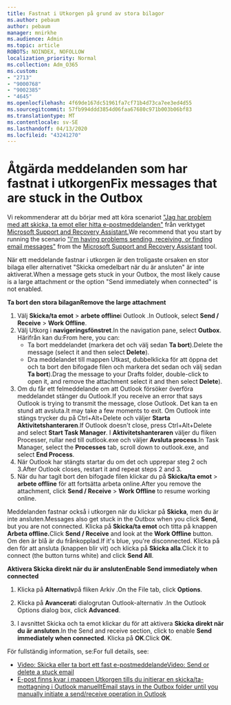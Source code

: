 ```yaml
---
title: Fastnat i Utkorgen på grund av stora bilagor
ms.author: pebaum
author: pebaum
manager: mnirkhe
ms.audience: Admin
ms.topic: article
ROBOTS: NOINDEX, NOFOLLOW
localization_priority: Normal
ms.collection: Adm_O365
ms.custom:
- "2713"
- "9000768"
- "9002385"
- "4645"
ms.openlocfilehash: 4f69de167dc51961fa7cf71b4d73ca7ee3ed4d55
ms.sourcegitcommit: 57fb994ddd3854d06faa67680c971b003b06bf83
ms.translationtype: MT
ms.contentlocale: sv-SE
ms.lasthandoff: 04/13/2020
ms.locfileid: "43241270"
---
```

# <a name="fix-messages-that-are-stuck-in-the-outbox"></a><span data-ttu-id="c3094-102">Åtgärda meddelanden som har fastnat i utkorgen</span><span class="sxs-lookup"><span data-stu-id="c3094-102">Fix messages that are stuck in the Outbox</span></span>

<span data-ttu-id="c3094-103">Vi rekommenderar att du börjar med att köra scenariot ["Jag har problem med att skicka, ta emot eller hitta e-postmeddelanden"](https://aka.ms/SaRA-OutlookSendReceive) från verktyget [Microsoft Support and Recovery Assistant.](https://diagnostics.office.com/#/)</span><span class="sxs-lookup"><span data-stu-id="c3094-103">We recommend that you start by running the scenario ["I'm having problems sending, receiving, or finding email messages"](https://aka.ms/SaRA-OutlookSendReceive) from the [Microsoft Support and Recovery Assistant](https://diagnostics.office.com/#/) tool.</span></span>

<span data-ttu-id="c3094-104">När ett meddelande fastnar i utkorgen är den troligaste orsaken en stor bilaga eller alternativet "Skicka omedelbart när du är ansluten" är inte aktiverat.</span><span class="sxs-lookup"><span data-stu-id="c3094-104">When a message gets stuck in your Outbox, the most likely cause is a large attachment or the option "Send immediately when connected" is not enabled.</span></span>

<span data-ttu-id="c3094-105">**Ta bort den stora bilagan**</span><span class="sxs-lookup"><span data-stu-id="c3094-105">**Remove the large attachment**</span></span>

1. <span data-ttu-id="c3094-106">Välj **Skicka/ta emot** > **arbete offline**i Outlook .</span><span class="sxs-lookup"><span data-stu-id="c3094-106">In Outlook, select **Send / Receive** > **Work Offline**.</span></span> 
2. <span data-ttu-id="c3094-107">Välj Utkorg i **navigeringsfönstret**.</span><span class="sxs-lookup"><span data-stu-id="c3094-107">In the navigation pane, select **Outbox**.</span></span> <span data-ttu-id="c3094-108">Härifrån kan du:</span><span class="sxs-lookup"><span data-stu-id="c3094-108">From here, you can:</span></span> 
    - <span data-ttu-id="c3094-109">Ta bort meddelandet (markera det och välj sedan **Ta bort**).</span><span class="sxs-lookup"><span data-stu-id="c3094-109">Delete the message (select it and then select **Delete**).</span></span>
    - <span data-ttu-id="c3094-110">Dra meddelandet till mappen Utkast, dubbelklicka för att öppna det och ta bort den bifogade filen och markera det sedan och välj sedan **Ta bort**).</span><span class="sxs-lookup"><span data-stu-id="c3094-110">Drag the message to your Drafts folder, double-click to open it, and remove the attachment select it and then select **Delete**).</span></span>
3. <span data-ttu-id="c3094-111">Om du får ett felmeddelande om att Outlook försöker överföra meddelandet stänger du Outlook.</span><span class="sxs-lookup"><span data-stu-id="c3094-111">If you receive an error that says Outlook is trying to transmit the message, close Outlook.</span></span> <span data-ttu-id="c3094-112">Det kan ta en stund att avsluta.</span><span class="sxs-lookup"><span data-stu-id="c3094-112">It may take a few moments to exit.</span></span> <span data-ttu-id="c3094-113">Om Outlook inte stängs trycker du på Ctrl+Alt+Delete och väljer **Starta Aktivitetshanteraren**.</span><span class="sxs-lookup"><span data-stu-id="c3094-113">If Outlook doesn't close, press Ctrl+Alt+Delete and select **Start Task Manager**.</span></span> <span data-ttu-id="c3094-114">I **Aktivitetshanteraren** väljer du fliken Processer, rullar ned till outlook.exe och väljer **Avsluta process**.</span><span class="sxs-lookup"><span data-stu-id="c3094-114">In Task Manager, select the **Processes** tab, scroll down to outlook.exe, and select **End Process**.</span></span>
4. <span data-ttu-id="c3094-115">När Outlook har stängts startar du om det och upprepar steg 2 och 3.</span><span class="sxs-lookup"><span data-stu-id="c3094-115">After Outlook closes, restart it and repeat steps 2 and 3.</span></span> 
5. <span data-ttu-id="c3094-116">När du har tagit bort den bifogade filen klickar du på **Skicka/ta emot** > **arbete offline** för att fortsätta arbeta online.</span><span class="sxs-lookup"><span data-stu-id="c3094-116">After you remove the attachment, click **Send / Receive** > **Work Offline** to resume working online.</span></span> 

<span data-ttu-id="c3094-117">Meddelanden fastnar också i utkorgen när du klickar på **Skicka**, men du är inte ansluten.</span><span class="sxs-lookup"><span data-stu-id="c3094-117">Messages also get stuck in the Outbox when you click **Send**, but you are not connected.</span></span> <span data-ttu-id="c3094-118">Klicka på **Skicka/ta emot** och titta på knappen **Arbeta offline.**</span><span class="sxs-lookup"><span data-stu-id="c3094-118">Click **Send / Receive** and look at the **Work Offline** button.</span></span> <span data-ttu-id="c3094-119">Om den är blå är du frånkopplad.</span><span class="sxs-lookup"><span data-stu-id="c3094-119">If it's blue, you're disconnected.</span></span> <span data-ttu-id="c3094-120">Klicka på den för att ansluta (knappen blir vit) och klicka på **Skicka alla**.</span><span class="sxs-lookup"><span data-stu-id="c3094-120">Click it to connect (the button turns white) and click **Send All**.</span></span>
 
<span data-ttu-id="c3094-121">**Aktivera Skicka direkt när du är ansluten**</span><span class="sxs-lookup"><span data-stu-id="c3094-121">**Enable Send immediately when connected**</span></span>
 
1. <span data-ttu-id="c3094-122">Klicka på **Alternativ**på fliken Arkiv .</span><span class="sxs-lookup"><span data-stu-id="c3094-122">On the File tab, click **Options**.</span></span>

2. <span data-ttu-id="c3094-123">Klicka på **Avancerat**i dialogrutan Outlook-alternativ .</span><span class="sxs-lookup"><span data-stu-id="c3094-123">In the Outlook Options dialog box, click **Advanced**.</span></span>

3. <span data-ttu-id="c3094-124">I avsnittet Skicka och ta emot klickar du för att aktivera **Skicka direkt när du är ansluten**.</span><span class="sxs-lookup"><span data-stu-id="c3094-124">In the Send and receive section, click to enable **Send immediately when connected**.</span></span> <span data-ttu-id="c3094-125">Klicka på **OK**.</span><span class="sxs-lookup"><span data-stu-id="c3094-125">Click **OK**.</span></span>
 
<span data-ttu-id="c3094-126">För fullständig information, se:</span><span class="sxs-lookup"><span data-stu-id="c3094-126">For full details, see:</span></span>
- [<span data-ttu-id="c3094-127">Video: Skicka eller ta bort ett fast e-postmeddelande</span><span class="sxs-lookup"><span data-stu-id="c3094-127">Video: Send or delete a stuck email</span></span>](https://support.office.com/article/Video-Send-or-delete-an-email-stuck-in-your-outbox-26d5d34a-4e5f-444a-a9e8-44db04a94dec) 
- [<span data-ttu-id="c3094-128">E-post finns kvar i mappen Utkorgen tills du initierar en skicka/ta-mottagning i Outlook manuellt</span><span class="sxs-lookup"><span data-stu-id="c3094-128">Email stays in the Outbox folder until you manually initiate a send/receive operation in Outlook</span></span>](https://support.microsoft.com/help/2797572/email-stays-in-the-outbox-folder-until-you-manually-initiate-a-send-re)
